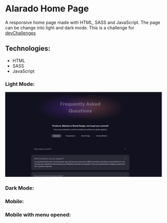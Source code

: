 # Alarado Home Page

A responsive home page made with HTML, SASS and JavaScript. The page can be change into light and dark mode. This is a challenge for [devChallenges](https://devchallenges.io/)

## Technologies:

* HTML
* SASS
* JavaScript

### Light Mode: 

![Screenshot](https://github.com/nacho1520/faq-page/blob/main/public/shot.png)

### Dark Mode:

### Mobile:

### Mobile with menu opened: 